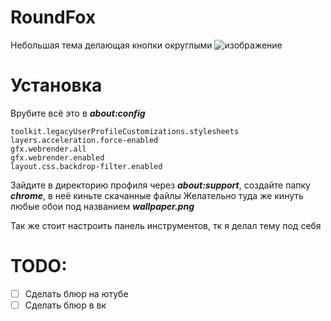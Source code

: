 # RoundFox
Небольшая тема делающая кнопки округлыми
![изображение](https://github.com/GazirovanayaVoda/RoundFox/assets/141354957/b0604337-b2c9-438f-b5cf-2e9d217b552e)

# Установка
Врубите всё это в ***about:config***
```
toolkit.legacyUserProfileCustomizations.stylesheets
layers.acceleration.force-enabled
gfx.webrender.all
gfx.webrender.enabled 
layout.css.backdrop-filter.enabled
```

Зайдите в директорию профиля через ***about:support***, создайте папку ***chrome***, в неё киньте скачанные файлы
Желательно туда же кинуть любые обои под названием ***wallpaper.png***

Так же стоит настроить панель инструментов, тк я делал тему под себя

# TODO:
- [ ] Сделать блюр на ютубе
- [ ] Сделать блюр в вк
